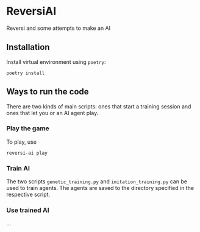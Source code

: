 # ReversiAI

Reversi and some attempts to make an AI

## Installation

Install virtual environment using `poetry`:

```{code:bash}
poetry install
```

## Ways to run the code

There are two kinds of main scripts: ones that start a training session and ones that let you or an AI agent play.

### Play the game

To play, use

```{code:bash}
reversi-ai play
```

### Train AI

The two scripts `genetic_training.py` and `imitation_training.py` can be used to train agents. The agents are saved to the directory specified in the respective script.

### Use trained AI

...